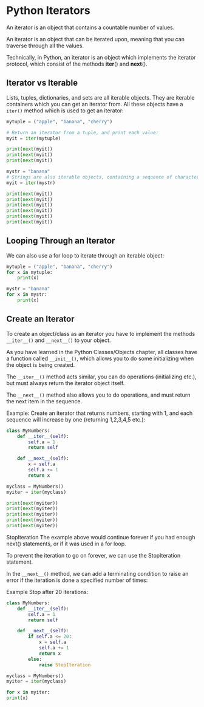 # Python Iterators

An iterator is an object that contains a countable number of values.

An iterator is an object that can be iterated upon, meaning that you can traverse through all the values.

Technically, in Python, an iterator is an object which implements the iterator protocol,
which consist of the methods **iter**() and **next**().

## Iterator vs Iterable

Lists, tuples, dictionaries, and sets are all iterable objects.
They are iterable containers which you can get an iterator from.
All these objects have a `iter()` method which is used to get an iterator:

```py
mytuple = ("apple", "banana", "cherry")

# Return an iterator from a tuple, and print each value:
myit = iter(mytuple)

print(next(myit))
print(next(myit))
print(next(myit))
```

```py
mystr = "banana"
# Strings are also iterable objects, containing a sequence of characters:
myit = iter(mystr)

print(next(myit))
print(next(myit))
print(next(myit))
print(next(myit))
print(next(myit))
print(next(myit))
```

## Looping Through an Iterator

We can also use a for loop to iterate through an iterable object:

```py
mytuple = ("apple", "banana", "cherry")
for x in mytuple:
    print(x)

mystr = "banana"
for x in mystr:
    print(x)

```

## Create an Iterator

To create an object/class as an iterator you have to implement the methods `__iter__()` and `__next__()` to your object.

As you have learned in the Python Classes/Objects chapter, all classes have a function called `__init__()`, which allows you to do some initializing when the object is being created.

The `__iter__()` method acts similar, you can do operations (initializing etc.), but must always return the iterator object itself.

The `__next__()` method also allows you to do operations, and must return the next item in the sequence.

Example: Create an iterator that returns numbers, starting with 1, and each sequence will increase by one (returning 1,2,3,4,5 etc.):

```py
class MyNumbers:
    def __iter__(self):
        self.a = 1
        return self

    def __next__(self):
        x = self.a
        self.a += 1
        return x

myclass = MyNumbers()
myiter = iter(myclass)

print(next(myiter))
print(next(myiter))
print(next(myiter))
print(next(myiter))
print(next(myiter))
```

StopIteration
The example above would continue forever if you had enough next() statements, or if it was used in a for loop.

To prevent the iteration to go on forever, we can use the StopIteration statement.

In the `__next__()` method, we can add a terminating condition to raise an error if the iteration is done a specified number of times:

Example
Stop after 20 iterations:

```py
class MyNumbers:
    def __iter__(self):
        self.a = 1
        return self

    def __next__(self):
        if self.a <= 20:
            x = self.a
            self.a += 1
            return x
        else:
            raise StopIteration

myclass = MyNumbers()
myiter = iter(myclass)

for x in myiter:
print(x)

```
